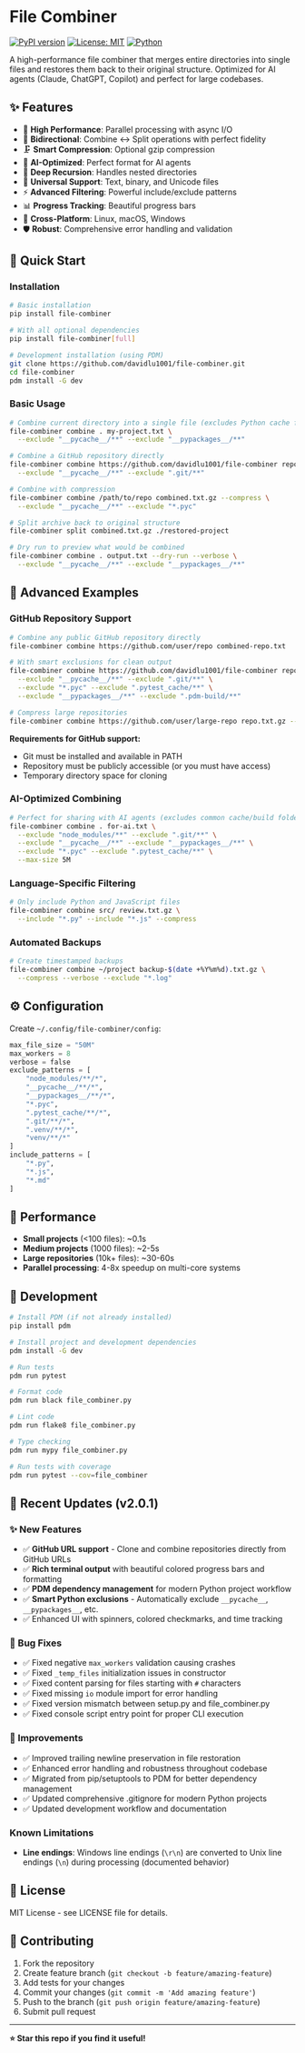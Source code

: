 # File Combiner

[![PyPI version](https://badge.fury.io/py/file-combiner.svg)](https://badge.fury.io/py/file-combiner)
[![License: MIT](https://img.shields.io/badge/License-MIT-yellow.svg)](https://opensource.org/licenses/MIT)
[![Python](https://img.shields.io/badge/python-3.8+-blue.svg)](https://www.python.org/downloads/)

A high-performance file combiner that merges entire directories into single files and restores them back to their original structure. Optimized for AI agents (Claude, ChatGPT, Copilot) and perfect for large codebases.

## ✨ Features

- 🚀 **High Performance**: Parallel processing with async I/O
- 🔄 **Bidirectional**: Combine ↔ Split operations with perfect fidelity
- 🗜️ **Smart Compression**: Optional gzip compression
- 🤖 **AI-Optimized**: Perfect format for AI agents
- 📁 **Deep Recursion**: Handles nested directories
- 🔧 **Universal Support**: Text, binary, and Unicode files
- ⚡ **Advanced Filtering**: Powerful include/exclude patterns
- 📊 **Progress Tracking**: Beautiful progress bars
- 🎯 **Cross-Platform**: Linux, macOS, Windows
- 🛡️ **Robust**: Comprehensive error handling and validation

## 🚀 Quick Start

### Installation

```bash
# Basic installation
pip install file-combiner

# With all optional dependencies
pip install file-combiner[full]

# Development installation (using PDM)
git clone https://github.com/davidlu1001/file-combiner.git
cd file-combiner
pdm install -G dev
```

### Basic Usage

```bash
# Combine current directory into a single file (excludes Python cache folders)
file-combiner combine . my-project.txt \
  --exclude "__pycache__/**" --exclude "__pypackages__/**"

# Combine a GitHub repository directly
file-combiner combine https://github.com/davidlu1001/file-combiner repo-archive.txt \
  --exclude "__pycache__/**" --exclude ".git/**"

# Combine with compression
file-combiner combine /path/to/repo combined.txt.gz --compress \
  --exclude "__pycache__/**" --exclude "*.pyc"

# Split archive back to original structure
file-combiner split combined.txt.gz ./restored-project

# Dry run to preview what would be combined
file-combiner combine . output.txt --dry-run --verbose \
  --exclude "__pycache__/**" --exclude "__pypackages__/**"
```

## 📖 Advanced Examples

### GitHub Repository Support

```bash
# Combine any public GitHub repository directly
file-combiner combine https://github.com/user/repo combined-repo.txt

# With smart exclusions for clean output
file-combiner combine https://github.com/davidlu1001/file-combiner repo.txt \
  --exclude "__pycache__/**" --exclude ".git/**" \
  --exclude "*.pyc" --exclude ".pytest_cache/**" \
  --exclude "__pypackages__/**" --exclude ".pdm-build/**"

# Compress large repositories
file-combiner combine https://github.com/user/large-repo repo.txt.gz --compress
```

**Requirements for GitHub support:**
- Git must be installed and available in PATH
- Repository must be publicly accessible (or you must have access)
- Temporary directory space for cloning

### AI-Optimized Combining

```bash
# Perfect for sharing with AI agents (excludes common cache/build folders)
file-combiner combine . for-ai.txt \
  --exclude "node_modules/**" --exclude ".git/**" \
  --exclude "__pycache__/**" --exclude "__pypackages__/**" \
  --exclude "*.pyc" --exclude ".pytest_cache/**" \
  --max-size 5M
```

### Language-Specific Filtering

```bash
# Only include Python and JavaScript files
file-combiner combine src/ review.txt.gz \
  --include "*.py" --include "*.js" --compress
```

### Automated Backups

```bash
# Create timestamped backups
file-combiner combine ~/project backup-$(date +%Y%m%d).txt.gz \
  --compress --verbose --exclude "*.log"
```

## ⚙️ Configuration

Create `~/.config/file-combiner/config`:

```python
max_file_size = "50M"
max_workers = 8
verbose = false
exclude_patterns = [
    "node_modules/**/*",
    "__pycache__/**/*",
    "__pypackages__/**/*",
    "*.pyc",
    ".pytest_cache/**/*",
    ".git/**/*",
    ".venv/**/*",
    "venv/**/*"
]
include_patterns = [
    "*.py",
    "*.js",
    "*.md"
]
```

## 🚀 Performance

- **Small projects** (<100 files): ~0.1s
- **Medium projects** (1000 files): ~2-5s
- **Large repositories** (10k+ files): ~30-60s
- **Parallel processing**: 4-8x speedup on multi-core systems

## 🧪 Development

```bash
# Install PDM (if not already installed)
pip install pdm

# Install project and development dependencies
pdm install -G dev

# Run tests
pdm run pytest

# Format code
pdm run black file_combiner.py

# Lint code
pdm run flake8 file_combiner.py

# Type checking
pdm run mypy file_combiner.py

# Run tests with coverage
pdm run pytest --cov=file_combiner
```

## 🎉 Recent Updates (v2.0.1)

### ✨ New Features
- ✅ **GitHub URL support** - Clone and combine repositories directly from GitHub URLs
- ✅ **Rich terminal output** with beautiful colored progress bars and formatting
- ✅ **PDM dependency management** for modern Python project workflow
- ✅ **Smart Python exclusions** - Automatically exclude `__pycache__`, `__pypackages__`, etc.
- ✅ Enhanced UI with spinners, colored checkmarks, and time tracking

### 🐛 Bug Fixes
- ✅ Fixed negative `max_workers` validation causing crashes
- ✅ Fixed `_temp_files` initialization issues in constructor
- ✅ Fixed content parsing for files starting with `#` characters
- ✅ Fixed missing `io` module import for error handling
- ✅ Fixed version mismatch between setup.py and file_combiner.py
- ✅ Fixed console script entry point for proper CLI execution

### 🚀 Improvements
- ✅ Improved trailing newline preservation in file restoration
- ✅ Enhanced error handling and robustness throughout codebase
- ✅ Migrated from pip/setuptools to PDM for better dependency management
- ✅ Updated comprehensive .gitignore for modern Python projects
- ✅ Updated development workflow and documentation

### Known Limitations

- **Line endings**: Windows line endings (`\r\n`) are converted to Unix line endings (`\n`) during processing (documented behavior)

## 📄 License

MIT License - see LICENSE file for details.

## 🤝 Contributing

1. Fork the repository
2. Create feature branch (`git checkout -b feature/amazing-feature`)
3. Add tests for your changes
4. Commit your changes (`git commit -m 'Add amazing feature'`)
5. Push to the branch (`git push origin feature/amazing-feature`)
6. Submit pull request

---

**⭐ Star this repo if you find it useful!**